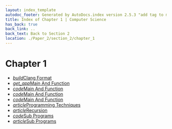 ```yaml
---
layout: index_template
autodoc_footer: Generated by AutoDocs.index version 2.5.3 "add tag to make &lt;base&gt; work" ⓒ Starwort, 2020
title: Index of Chapter 1 | Computer Science
has_back: true
back_link: ..
back_text: Back to Section 2
location: ./Paper_2/section_2/chapter_1
---
```


# **Chapter 1**

- <a href='./.clang-format'><i title='CLANG-FORMAT file' class="material-icons">build</i>Clang Format</a>
- <a href='./main_and_function'><i title=' file' class="material-icons">get_app</i>Main And Function</a>
- <a href='./main_and_function.c'><i title='C file' class="material-icons">code</i>Main And Function</a>
- <a href='./main_and_function.ocrpsc'><i title='OCRPSC file' class="material-icons">code</i>Main And Function</a>
- <a href='./main_and_function.splw'><i title='SPLW file' class="material-icons">code</i>Main And Function</a>
- <a href='./programming_techniques.html'><i title='MD file' class="material-icons">article</i>Programming Techniques</a>
- <a href='./recursion.html'><i title='MD file' class="material-icons">article</i>Recursion</a>
- <a href='./sub_programs.c'><i title='C file' class="material-icons">code</i>Sub Programs</a>
- <a href='./sub_programs.html'><i title='MD file' class="material-icons">article</i>Sub Programs</a>

